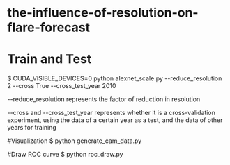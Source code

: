 # the-influence-of-resolution-on-flare-forecast
# Train and Test
$ CUDA_VISIBLE_DEVICES=0 python alexnet_scale.py --reduce_resolution 2 --cross True --cross_test_year 2010

--reduce_resolution represents the factor of reduction in resolution

--cross and --cross_test_year represents whether it is a cross-validation experiment, using the data of a certain year as a test, and the data of other years for training

#Visualization
$ python generate_cam_data.py 

#Draw ROC curve
$ python roc_draw.py 
